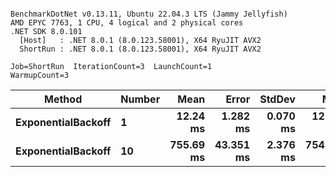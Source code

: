 ```

BenchmarkDotNet v0.13.11, Ubuntu 22.04.3 LTS (Jammy Jellyfish)
AMD EPYC 7763, 1 CPU, 4 logical and 2 physical cores
.NET SDK 8.0.101
  [Host]   : .NET 8.0.1 (8.0.123.58001), X64 RyuJIT AVX2
  ShortRun : .NET 8.0.1 (8.0.123.58001), X64 RyuJIT AVX2

Job=ShortRun  IterationCount=3  LaunchCount=1  
WarmupCount=3  

```
| Method             | Number | Mean      | Error     | StdDev   | Min       | Max       | Allocated |
|------------------- |------- |----------:|----------:|---------:|----------:|----------:|----------:|
| **ExponentialBackoff** | **1**      |  **12.24 ms** |  **1.282 ms** | **0.070 ms** |  **12.18 ms** |  **12.32 ms** |     **520 B** |
| **ExponentialBackoff** | **10**     | **755.69 ms** | **43.351 ms** | **2.376 ms** | **754.24 ms** | **758.43 ms** |    **4120 B** |
